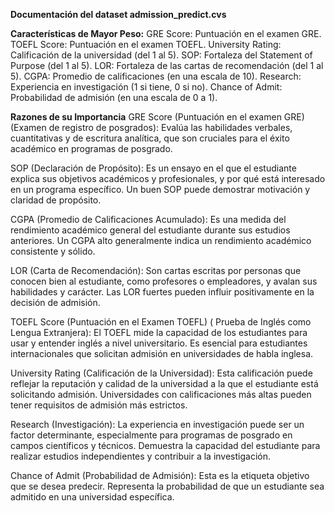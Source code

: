 **Documentación del dataset admission_predict.cvs**

**Características de Mayor Peso:**
GRE Score: Puntuación en el examen GRE.
TOEFL Score: Puntuación en el examen TOEFL.
University Rating: Calificación de la universidad (del 1 al 5).
SOP: Fortaleza del Statement of Purpose (del 1 al 5).
LOR: Fortaleza de las cartas de recomendación (del 1 al 5).
CGPA: Promedio de calificaciones (en una escala de 10).
Research: Experiencia en investigación (1 si tiene, 0 si no).
Chance of Admit: Probabilidad de admisión (en una escala de 0 a 1).

**Razones de su Importancia**
GRE Score (Puntuación en el examen GRE) (Examen de registro de posgrados): Evalúa las habilidades verbales, cuantitativas y de escritura analítica, que son cruciales para el éxito académico en programas de posgrado.

SOP (Declaración de Propósito): Es un ensayo en el que el estudiante explica sus objetivos académicos y profesionales, y por qué está interesado en un programa específico. Un buen SOP puede demostrar motivación y claridad de propósito.

CGPA (Promedio de Calificaciones Acumulado): Es una medida del rendimiento académico general del estudiante durante sus estudios anteriores. Un CGPA alto generalmente indica un rendimiento académico consistente y sólido.

LOR (Carta de Recomendación): Son cartas escritas por personas que conocen bien al estudiante, como profesores o empleadores, y avalan sus habilidades y carácter. Las LOR fuertes pueden influir positivamente en la decisión de admisión.

TOEFL Score (Puntuación en el Examen TOEFL) ( Prueba de Inglés como Lengua Extranjera): El TOEFL mide la capacidad de los estudiantes para usar y entender inglés a nivel universitario. Es esencial para estudiantes internacionales que solicitan admisión en universidades de habla inglesa.

University Rating (Calificación de la Universidad): Esta calificación puede reflejar la reputación y calidad de la universidad a la que el estudiante está solicitando admisión. Universidades con calificaciones más altas pueden tener requisitos de admisión más estrictos.

Research (Investigación): La experiencia en investigación puede ser un factor determinante, especialmente para programas de posgrado en campos científicos y técnicos. Demuestra la capacidad del estudiante para realizar estudios independientes y contribuir a la investigación.

Chance of Admit (Probabilidad de Admisión): Esta es la etiqueta objetivo que se desea predecir. Representa la probabilidad de que un estudiante sea admitido en una universidad específica.
